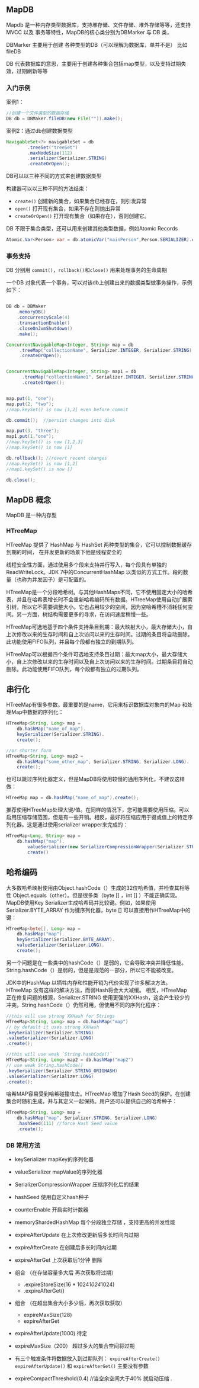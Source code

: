 ## MapDB

Mapdb 是一种内存类型数据库，支持堆存储、文件存储、堆外存储等等，还支持MVCC 以及 事务等特性，MapDB的核心类分别为DBMarker 与 DB 类，

DBMarker 主要用于创建 各种类型的DB（可以理解为数据库，单并不是） 比如 fileDB

DB 代表数据库的意思，主要用于创建各种集合包括map类型，以及支持过期失效，过期刷新等等



### 入门示例

案例1：

```java
//创建一个文件类型的数据存储
DB db = DBMaker.fileDB(new File("")).make();
```



案例2：通过db创建数据类型

```java
NavigableSet<?> navigableSet = db
        .treeSet("treeSet")
        .maxNodeSize(112)
        .serializer(Serializer.STRING)
        .createOrOpen();
```



DB可以以三种不同的方式来创建数据类型

构建器可以以三种不同的方法结束：

- `create()` 创建新的集合，如果集合已经存在，则引发异常
- `open()` 打开现有集合，如果不存在则抛出异常
- `createOrOpen()` 打开现有集合（如果存在），否则创建它。



DB 不限于集合类型，还可以用来创建其他类型数据，例如Atomic Records

```java
Atomic.Var<Person> var = db.atomicVar("mainPerson",Person.SERIALIZER).createOrOpen();
```



### 事务支持

DB 分别用  `commit()`，`rollback()`和`close()` 用来处理事务的生命周期

一个DB 对象代表一个事务，可以对该db上创建出来的数据类型做事务操作，示例如下：

```java

DB db = DBMaker
    .memoryDB()
    .concurrencyScale(4)
    .transactionEnable()
    .closeOnJvmShutdown()
    .make();

ConcurrentNavigableMap<Integer, String> map = db
     .treeMap("collectionName", Serializer.INTEGER, Serializer.STRING)
     .createOrOpen();


ConcurrentNavigableMap<Integer, String> map1 = db
      .treeMap("collectionName1", Serializer.INTEGER, Serializer.STRING)
      .createOrOpen();


map.put(1, "one");
map.put(2, "two");
//map.keySet() is now [1,2] even before commit

db.commit();  //persist changes into disk

map.put(3, "three");
map1.put(1,"one");
//map.keySet() is now [1,2,3]
//map.keySet() is now [1]

db.rollback(); //revert recent changes
//map.keySet() is now [1,2]
//map1.keySet() is now []

db.close();
```







## MapDB 概念

MapDB 是一种内存型



### HTreeMap

HTreeMap 提供了 HashMap 与 HashSet 两种类型的集合，它可以控制数据缓存到期的时间， 在并发更新的场景下他是线程安全的 

 线程安全性方面，通过使用多个段来支持并行写入，每个段具有单独的ReadWriteLock。JDK 7中的ConcurrentHashMap 以类似的方式工作。段的数量（也称为并发因子）是可配置的。 

 HTreeMap是一个分段哈希树。与其他HashMaps不同，它不使用固定大小的哈希表，并且在哈希表增长时不会重新哈希编码所有数据。HTreeMap使用自动扩展索引树，所以它不需要调整大小。它也占用较少的空间，因为空哈希槽不消耗任何空间。另一方面，树结构需要更多的寻求，在访问速度稍慢一些。 

HTreeMap可选地基于四个条件支持条目到期：最大映射大小，最大存储大小，自上次修改以来的生存时间和自上次访问以来的生存时间。过期的条目将自动删除。此功能使用FIFO队列，并且每个段都有独立的到期队列。

 HTreeMap可以根据四个条件可选地支持条目过期：最大map大小，最大存储大小，自上次修改以来的生存时间以及自上次访问以来的生存时间。过期条目将自动删除。此功能使用FIFO队列，每个段都有独立的过期队列。 



## 串行化

HTreeMap有很多参数。最重要的是name，它用来标识数据库对象内的Map 和处理Map中数据的序列化：

```java
HTreeMap<String, Long> map = 
    db.hashMap("name_of_map").
    keySerializer(Serializer.STRING).
    create();

//or shorter form 
HTreeMap<String, Long> map2 = 
    db.hashMap("some_other_map", Serializer.STRING, Serializer.LONG).
    create();
```

也可以跳过序列化器定义，但是MapDB将使用较慢的通用序列化，不建议这样做：

```java
HTreeMap map = db.hashMap("name_of_map").create();
```

推荐使用HTreeMap处理大键/值。在同样的情况下，您可能需要使用压缩。可以启用压缩存储范围，但是有一些开销。相反，最好将压缩应用于键或值上的特定序列化器。这是通过使用serializer wrapper来完成的：

```java
HTreeMap<Long, String> map = 
    db.hashMap("map").
        valueSerializer(new SerializerCompressionWrapper(Serializer.STRING)).
        create()
```





## 哈希编码

大多数哈希映射使用由Object.hashCode（）生成的32位哈希值，并检查其相等性
Object.equals（other）。但是很多类（byte [] ，int [] ）不能正确实现。
MapDB使用Key Serializer生成哈希码并比较键。例如，如果使用Serializer.BYTE_ARRAY 作为键序列化器，byte [] 可以直接用作HTreeMap中的键：

```java
HTreeMap<byte[], Long> map = 
    db.hashMap("map").
    keySerializer(Serializer.BYTE_ARRAY).
    valueSerializer(Serializer.LONG).
    create();
```

另一个问题是在一些类中的hashCode（）是弱的，它会导致冲突并降低性能。String.hashCode（）是弱的，但是是规范的一部分，所以它不能被改变。

JDK中的HashMap 以牺牲内存和性能开销为代价实现了许多解决方法。HTreeMap 没有这样的解决方法，而弱Hash将会大大减缓。
相反，HTreeMap 正在修复问题的根源，Serializer.STRING 使用更强的XXHash，这会产生较少的冲突。String.hashCode（）仍然可用，但使用不同的序列化程序：

```java
//this will use strong XXHash for Strings 
HTreeMap<String, Long> map = db.hashMap("map")
// by default it uses strong XXHash
.keySerializer(Serializer.STRING)
.valueSerializer(Serializer.LONG)
.create();

//this will use weak `String.hashCode()` 
HTreeMap<String, Long> map2 = db.hashMap("map2")
// use weak String.hashCode()
.keySerializer(Serializer.STRING_ORIGHASH)
.valueSerializer(Serializer.LONG)
.create();
```

哈希MAP容易受到哈希碰撞攻击。HTreeMap 增加了Hash Seed的保护。在创建集合时随机生成，并与其定义一起保持。用户还可以提供自己的哈希种子：

```java
HTreeMap<String, Long> map = 
    db.hashMap("map", Serializer.STRING, Serializer.LONG)
    .hashSeed(111) //force Hash Seed value
    .create();
```



### DB 常用方法

- keySerializer mapKey的序列化器
- valueSerializer mapValue的序列化器
- SerializerCompressionWrapper 压缩序列化后的结果
- hashSeed  使用自定义hash种子
-  counterEnable   开启实时计数器
-  memoryShardedHashMap    每个分段独立存储 ，支持更高的并发性能
-  expireAfterUpdate  在上次修改更新后多长时间内过期
-  expireAfterCreate   在创建后多长时间内过期
-  expireAfterGet   上次获取后1分钟 删除 

- 组合 （在存储容量多大后 再次获取将过期）
  -  .expireStoreSize(16 * 1024*1024*1024)      
  -   .expireAfterGet() 

- 组合 （在超出集合大小多少后，再次获取获取）

  -  expireMaxSize(128) 
  -  expireAfterGet 

-  expireAfterUpdate(1000)  待定

  

-  expireMaxSize（200） 超过多大的集合空间将过期

  -  有三个触发条件将数据放入到过期队列：
    `expireAfterCreate()` `expireAfterUpdate()` 和 `expireAfterGet()` 主要没有参数 

- expireCompactThreshold(0.4)    //当空余空间大于40% 就启动压缩        .